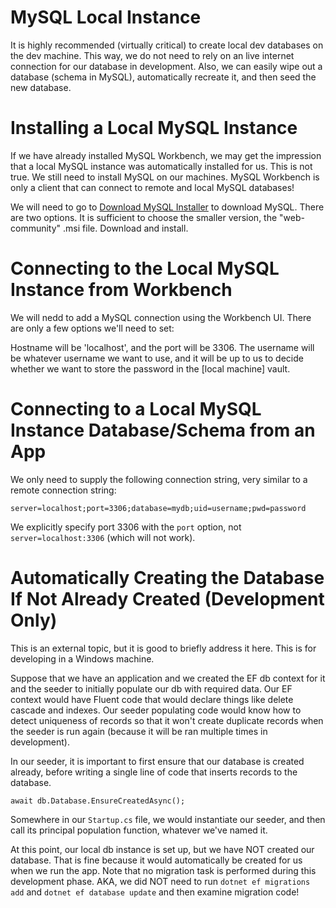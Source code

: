 # MySQL Local Instance

It is highly recommended (virtually critical) to create local dev databases on the dev machine. This way, we do not need to rely on an live internet connection
for our database in development. Also, we can easily wipe out a database (schema in MySQL), automatically recreate it, and then seed the new database.

# Installing a Local MySQL Instance

If we have already installed MySQL Workbench, we may get the impression that a local MySQL instance was automatically installed for us. This is not true. We still
need to install MySQL on our machines. MySQL Workbench is only a client that can connect to remote and local MySQL databases!

We will need to go to [Download MySQL Installer](https://dev.mysql.com/downloads/installer/) to download MySQL. There are two options. It is sufficient to choose
the smaller version, the "web-community" .msi file. Download and install.

# Connecting to the Local MySQL Instance from Workbench

We will nedd to add a MySQL connection using the Workbench UI. There are only a few options we'll need to set:

Hostname will be 'localhost', and the port will be 3306. The username will be whatever username we want to use, and it will be up to us to decide whether
we want to store the password in the [local machine] vault.

# Connecting to a Local MySQL Instance Database/Schema from an App

We only need to supply the following connection string, very similar to a remote connection string:

`server=localhost;port=3306;database=mydb;uid=username;pwd=password`

We explicitly specify port 3306 with the `port` option, not `server=localhost:3306` (which will not work).

# Automatically Creating the Database If Not Already Created (Development Only)

This is an external topic, but it is good to briefly address it here. This is for developing in a Windows machine.

Suppose that we have an application and we created the EF db context for it and the seeder to initially populate our db with required data. Our EF context would
have Fluent code that would declare things like delete cascade and indexes. Our seeder populating code would know how to detect uniqueness of records so that
it won't create duplicate records when the seeder is run again (because it will be ran multiple times in development).

In our seeder, it is important to first ensure that our database is created already, before writing a single line of code that inserts records to the database.

`await db.Database.EnsureCreatedAsync();`

Somewhere in our `Startup.cs` file, we would instantiate our seeder, and then call its principal population function, whatever we've named it.

At this point, our local db instance is set up, but we have NOT created our database. That is fine because it would automatically be created for us when we run
the app. Note that no migration task is performed during this development phase. AKA, we did NOT need to run `dotnet ef migrations add` and `dotnet ef database
update` and then examine migration code!

